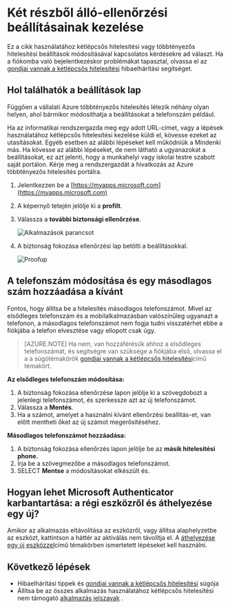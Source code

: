 <properties
    pageTitle="A két lépésből álló-ellenőrzési beállításainak kezelése |} Microsoft Azure"
    description="Azure többtényezős hitelesítés, beleértve a kapcsolattartási adatok módosítását, és az eszközök beállítása használati kezelése."
    services="multi-factor-authentication"
    keywords = "többtényezős hitelesítést ügyfél, a hitelesítési probléma, a korrelációs azonosító"
    documentationCenter=""
    authors="kgremban"
    manager="femila"
    editor="yossib"/>

<tags
    ms.service="multi-factor-authentication"
    ms.workload="identity"
    ms.tgt_pltfrm="na"
    ms.devlang="na"
    ms.topic="article"
    ms.date="10/10/2016"
    ms.author="kgremban"/>

# <a name="manage-your-settings-for-two-step-verification"></a>Két részből álló-ellenőrzési beállításainak kezelése

Ez a cikk használatához kétlépcsős hitelesítési vagy többtényezős hitelesítési beállítások módosításával kapcsolatos kérdésekre ad választ. Ha a fiókomba való bejelentkezéskor problémákat tapasztal, olvassa el az [gondjai vannak a kétlépcsős hitelesítési](multi-factor-authentication-end-user-troubleshoot.md) hibaelhárítási segítséget.


## <a name="where-to-find-the-settings-page"></a>Hol találhatók a beállítások lap
Függően a vállalati Azure többtényezős hitelesítés létezik néhány olyan helyen, ahol bármikor módosíthatja a beállításokat a telefonszám például.

Ha az informatikai rendszergazda meg egy adott URL-címet, vagy a lépések használatához kétlépcsős hitelesítési kezelése küldi el, kövesse ezeket az utasításokat. Egyéb esetben az alábbi lépéseket kell működniük a Mindenki más. Ha kövesse az alábbi lépéseket, de nem látható a ugyanazokat a beállításokat, ez azt jelenti, hogy a munkahelyi vagy iskolai testre szabott saját portálon. Kérje meg a rendszergazdát a hivatkozás az Azure többtényezős hitelesítés portálra.


1. Jelentkezzen be a [https://myapps.microsoft.com](https://myapps.microsoft.com)  
2. A képernyő tetején jelölje ki a **profilt**.  
3. Válassza a **további biztonsági ellenőrzése**.  

    ![Alkalmazások parancsot](./media/multi-factor-authentication-end-user-manage/myapps1.png)

4. A biztonság fokozása ellenőrzési lap betölti a beállításokkal.

    ![Proofup](./media/multi-factor-authentication-end-user-manage-myapps/proofup.png)


## <a name="i-want-to-change-my-phone-number-or-add-a-secondary-number"></a>A telefonszám módosítása és egy másodlagos szám hozzáadása a kívánt

Fontos, hogy állítsa be a hitelesítés másodlagos telefonszámot.  Mivel az elsődleges telefonszám és a mobilalkalmazásban valószínűleg ugyanazt a telefonon, a másodlagos telefonszámot nem fogja tudni visszatérhet ebbe a fiókjába a telefon elvesztése vagy ellopott csak úgy.

> [AZURE.NOTE]
> Ha nem, van hozzáférésük ahhoz a elsődleges telefonszámát, és segítségre van szüksége a fiókjába első, olvassa el a a súgótémakörök [gondjai vannak a kétlépcsős hitelesítési](multi-factor-authentication-end-user-troubleshoot.md)című témakört.

**Az elsődleges telefonszám módosítása:**  

1. A biztonság fokozása ellenőrzése lapon jelölje ki a szövegdobozt a jelenlegi telefonszámot, és szerkessze azt az új telefonszámot.  
2. Válassza a **Mentés**.  
3. Ha a számot, amelyet a használni kívánt ellenőrzési beállítás-et, van előtt mentheti őket az új számot megerősítéséhez.  


**Másodlagos telefonszámot hozzáadása:**  

1. A biztonság fokozása ellenőrzés lapon jelölje be az **másik hitelesítési phone.**  
2. Írja be a szövegmezőbe a másodlagos telefonszámot.  
3. SELECT **Mentse** a módosításokat elkészült és.  


## <a name="how-do-i-clean-up-microsoft-authenticator-from-my-old-device-and-move-to-a-new-one"></a>Hogyan lehet Microsoft Authenticator karbantartása: a régi eszközről és áthelyezése egy új?
Amikor az alkalmazás eltávolítása az eszközről, vagy állítsa alaphelyzetbe az eszközt, kattintson a háttér az aktiválás nem távolítja el. A [áthelyezése egy új eszközzel](multi-factor-authentication-microsoft-authenticator.md#how-to-move-to-the-new-microsoft-authenticator-app)című témakörben ismertetett lépéseket kell használni.

## <a name="next-steps"></a>Következő lépések
- Hibaelhárítási tippek és [gondjai vannak a kétlépcsős hitelesítési](multi-factor-authentication-end-user-troubleshoot.md) súgója
- Állítsa be az összes alkalmazás használatához kétlépcsős hitelesítési nem támogató [alkalmazás jelszavak](multi-factor-authentication-end-user-app-passwords.md) .
